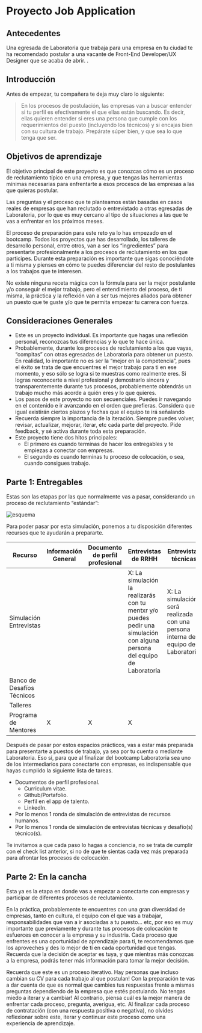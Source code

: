 # Proyecto Job Application

## Antecedentes

Una egresada de Laboratoria que trabaja para una empresa en tu ciudad te ha 
recomendado postular a una vacante de Front-End Developer/UX Designer que se
 acaba de abrir. .

## Introducción

Antes de empezar, tu compañera te deja muy claro lo siguiente:

> En los procesos de postulación, las empresas van a buscar entender si tu 
> perfil es efectivamente el que ellas están buscando. Es decir, ellas quieren
> entender si eres una persona que cumple con los requerimientos del puesto 
> (incluyendo los técnicos) y si encajas bien con su cultura de trabajo. 
> Prepárate súper bien, y que sea lo que tenga que ser. 


## Objetivos de aprendizaje

El objetivo principal de este proyecto es que conozcas cómo es un proceso de
reclutamiento típico en una empresa, y que tengas las herramientas mínimas 
necesarias para enfrentarte a esos procesos de las empresas a las que quieras 
postular. 

Las preguntas y el proceso que te planteamos están basadas en casos reales
de empresas que han reclutado o entrevistado a otras egresadas de Laboratoria,
por lo que es muy cercano al tipo de situaciones a las que te vas a enfrentar
en los próximos meses.

El proceso de preparación para este reto ya lo has empezado en el bootcamp. 
Todos los proyectos que has desarrollado, los talleres de desarrollo personal,
entre otros, van a ser los “ingredientes” para presentarte profesionalmente a 
los procesos de reclutamiento en los que participes.  Durante esta preparación 
es importante que sigas conociéndote a ti misma y pienses en cómo te puedes 
diferenciar del resto de postulantes a los trabajos que te interesen. 

No existe ninguna receta mágica con la fórmula para ser la mejor postulante
y/o conseguir el mejor trabajo, pero el entendimiento del proceso, de ti misma,
la práctica y la reflexión van a ser tus mejores aliados para obtener un puesto 
que te guste y/o que te permita empezar tu carrera con fuerza.

## Consideraciones Generales

* Este es un proyecto individual. Es importante que hagas una reflexión personal,
  reconozcas tus diferencias y lo que te hace única. 
* Probablemente, durante los procesos de reclutamiento a los que vayas, “compitas” 
  con otras egresadas de Laboratoria para obtener un puesto. En realidad, lo 
  importante no es ser la “mejor en la competencia”, pues el éxito se trata de
  que encuentres el mejor trabajo para ti en ese momento, y eso sólo se logra si
  te muestras como realmente eres. Si logras reconocerte a nivel profesional y 
  demostrarlo sincera y transparentemente durante tus procesos, probablemente 
  obtendrás un trabajo mucho más acorde a quién eres y lo que quieres. 
* Los pasos de este proyecto no son secuenciales. Puedes ir navegando en el contenido
  e ir avanzando en el orden que prefieras. Considera que igual existirán ciertos 
  plazos y fechas que el equipo te irá señalando
* Recuerda siempre la importancia de la iteración. Siempre puedes volver, revisar,
  actualizar, mejorar, iterar, etc cada parte del proyecto. Pide feedback, y sé 
  activa durante toda esta preparación.
* Este proyecto tiene dos hitos principales:
   * El primero es cuando terminas de hacer los entregables y te empiezas a conectar 
   con empresas.
   * El segundo es cuando terminas tu proceso de colocación, o sea, cuando consigues
   trabajo.
   
 ## Parte 1: Entregables

Estas son las etapas por las que normalmente vas a pasar, considerando un proceso
de reclutamiento “estándar”:

![esquema](https://i.ibb.co/9ZhLdZm/diagrama-JA.png) 

Para poder pasar por esta simulación, ponemos a tu disposición diferentes recursos
que te ayudarán a prepararte.

|Recurso     |Información General | Documento de perfil profesional | Entrevistas de RRHH |Entrevistas técnicas| Desafíos técnicos|    
|-------|-------|-------|--------|--------|--------|
|Simulación Entrevistas      |               |           |            X: La simulación la realizarás con tu mentxr y/o puedes pedir una simulación con alguna persona del equipo de Laboratoria |           X: La simulación será realizada con una persona interna del equipo de Laboratoria.|           | 
|Banco de Desafíos Técnicos       |               |           |             |           |           X|                    
|Talleres     |               |           |             |           |           | 
|Programa de Mentores        |              X |          X |           X |           |            | 


Después de pasar por estos espacios prácticos, vas a estar más preparada para
presentarte a puestos de trabajo, ya sea por tu cuenta o mediante Laboratoria.
Eso sí, para que al finalizar del bootcamp Laboratoria sea uno de los 
intermediarios para conectarte con empresas, es indispensable que hayas 
cumplido la siguiente lista de tareas. 

* Documentos de perfil profesional.
    * Curriculum vitae.
    * Github/Portafolio.
    * Perfil en el app de talento.
    * LinkedIn.
* Por lo menos 1 ronda de simulación de entrevistas de recursos humanos.
* Por lo menos 1 ronda de simulación de entrevistas técnicas y desafío(s)
técnico(s).

Te invitamos a que cada paso lo hagas a conciencia, no se trata de cumplir 
con el check list anterior, si no de que te sientas cada vez más preparada 
para afrontar los procesos de colocación.

## Parte 2: En la cancha

Esta ya es la etapa en donde vas a empezar a conectarte con empresas
y participar de diferentes procesos de reclutamiento.

En la práctica, probablemente te encuentres con una gran diversidad
de empresas, tanto en cultura, el equipo con el que vas a trabajar,
responsabilidades que van a ir asociadas a tu puesto… etc, por eso 
es muy importante que previamente y durante tus procesos de colocación
te esfuerces en conocer a la empresa y su industria. Cada proceso 
que enfrentes es una oportunidad de aprendizaje para ti, te recomendamos
que los aproveches y des lo mejor de ti en cada oportunidad que tengas.
Recuerda que la decisión de aceptar es tuya, y que mientras más 
conozcas a la empresa, podrás tener más información para tomar 
la mejor decisión.

Recuerda que este es un proceso iterativo. Hay personas que incluso
cambian su CV para cada trabajo al que postulan! Con la preparación
te vas a dar cuenta de que es normal que cambies tus respuestas 
frente a mismas preguntas dependiendo de la empresa que estés 
postulando. No tengas miedo a iterar y a cambiar! Al contrario, 
piensa cuál es la mejor manera de enfrentar cada proceso, pregunta, 
averigua, etc. Al finalizar cada proceso de contratación 
(con una respuesta positiva o negativa), no olvides reflexionar
sobre este, iterar y continuar este proceso como una experiencia 
de aprendizaje.



